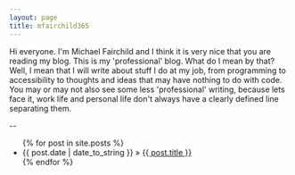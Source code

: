 ```yaml
---
layout: page
title: mfairchild365
---
```


Hi everyone. I'm Michael Fairchild and I think it is very nice that you are reading my blog. This is my 'professional' blog. What do I mean by that? Well, I mean that I will write about stuff I do at my job, from programming to accessibility to thoughts and ideas that may have nothing to do with code. You may or may not also see some less 'professional' writing, because lets face it, work life and personal life don't always have a clearly defined line separating them.

--

<ul class="posts">
  {% for post in site.posts %}
    <li><span>{{ post.date | date_to_string }}</span> &raquo; <a href="{{ BASE_PATH }}{{ post.url }}">{{ post.title }}</a></li>
  {% endfor %}
</ul>
